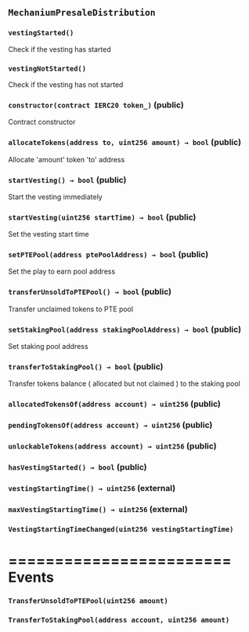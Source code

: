 ## `MechaniumPresaleDistribution`





### `vestingStarted()`



Check if the vesting has started

### `vestingNotStarted()`



Check if the vesting has not started


### `constructor(contract IERC20 token_)` (public)



Contract constructor


### `allocateTokens(address to, uint256 amount) → bool` (public)

Allocate 'amount' token 'to' address




### `startVesting() → bool` (public)

Start the vesting immediately



### `startVesting(uint256 startTime) → bool` (public)

Set the vesting start time




### `setPTEPool(address ptePoolAddress) → bool` (public)

Set the play to earn pool address




### `transferUnsoldToPTEPool() → bool` (public)

Transfer unclaimed tokens to PTE pool



### `setStakingPool(address stakingPoolAddress) → bool` (public)

Set staking pool address




### `transferToStakingPool() → bool` (public)

Transfer tokens balance ( allocated but not claimed ) to the staking pool



### `allocatedTokensOf(address account) → uint256` (public)





### `pendingTokensOf(address account) → uint256` (public)





### `unlockableTokens(address account) → uint256` (public)





### `hasVestingStarted() → bool` (public)





### `vestingStartingTime() → uint256` (external)





### `maxVestingStartingTime() → uint256` (external)






### `VestingStartingTimeChanged(uint256 vestingStartingTime)`

========================
         Events
========================



### `TransferUnsoldToPTEPool(uint256 amount)`





### `TransferToStakingPool(address account, uint256 amount)`







